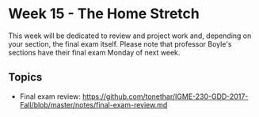 # Week 15 - The Home Stretch
This week will be dedicated to review and project work and, depending on your section, the final exam itself. Please note that professor Boyle's sections have their final exam Monday of next week.

## Topics
- Final exam review: https://github.com/tonethar/IGME-230-GDD-2017-Fall/blob/master/notes/final-exam-review.md
